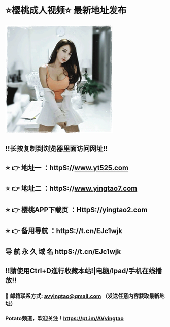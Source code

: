 # ⭐️樱桃成人视频⭐️ 最新地址发布 
![image](https://github.com/avyingtao/dz/raw/master/timg.gif)
## ‼️长按复制到浏览器里面访问网址‼️
## ⭐️ 👉 地址一 ：httpS://www.yt525.com
## ⭐️ 👉 地址二 ：httpS://www.yingtao7.com
## ⭐️ 👉 樱桃APP下载页 ：HttpS://yingtao2.com

## ⭐️ 👉 备用导航 ：httpS://t.cn/EJc1wjk
## 导 航 永 久 域 名 httpS://t.cn/EJc1wjk
## ‼️請使用Ctrl+D進行收藏本站!|电脑/Ipad/手机在线播放‼️
### 📧 邮箱联系方式: avyingtao@gmail.com （发送任意内容获取最新地址）
### Potato频道，欢迎关注！https://pt.im/AVyingtao
